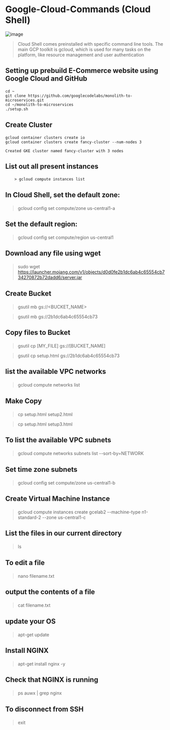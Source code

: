 # Google-Cloud-Commands (Cloud Shell)
![image](https://github.com/sanket9006/Google-Cloud-Commands/blob/master/Others/google-cloud.png)
> Cloud Shell comes preinstalled with specific command line tools. The main GCP toolkit is gcloud, which is used for many tasks on the platform, like resource management and user authentication
 

## <p> Setting up prebuild E-Commerce website using Google Cloud and GitHub </p>

    cd ~
    git clone https://github.com/googlecodelabs/monolith-to-microservices.git
    cd ~/monolith-to-microservices
    ./setup.sh
    
## <p> Create Cluster</p>
    gcloud container clusters create io
    gcloud container clusters create fancy-cluster --num-nodes 3
        
    Created GKE cluster named fancy-cluster with 3 nodes

## <p> List out all present instances </p>
        > gcloud compute instances list
        

## <p>In Cloud Shell, set the default zone:</p>

>gcloud config set compute/zone us-central1-a

## <p>Set the default region:</p>

>gcloud config set compute/region us-central1

## <p> Download any file using wget
> sudo wget https://launcher.mojang.com/v1/objects/d0d0fe2b1dc6ab4c65554cb734270872b72dadd6/server.jar





## <p> Create Bucket </p>
> gsutil mb gs://<BUCKET_NAME>

> gsutil mb gs://2b1dc6ab4c65554cb73









## <p> Copy files to Bucket  </p>
> gsutil cp [MY_FILE] gs://[BUCKET_NAME]

> gsutil cp setup.html gs://2b1dc6ab4c65554cb73





## <p> list the available VPC networks</p>
> gcloud compute networks list




## <p> Make Copy</p>
> cp setup.html setup2.html

> cp setup.html setup3.html



## <p> To list the available VPC subnets</p>
> gcloud compute networks subnets list --sort-by=NETWORK


## <p> Set time zone subnets</p>
> gcloud config set compute/zone us-central1-b


## <p> Create Virtual Machine Instance</p>
> gcloud compute instances create gcelab2 --machine-type n1-standard-2 --zone us-central1-c


## <p> List the files in our current directory</p>
> ls




## <p> To edit a file</p>
> nano filename.txt

## <p> output the contents of a file</p>
> cat filename.txt

## <p> update your OS</p>
> apt-get update

## <p> Install NGINX</p>
> apt-get install nginx -y

## <p> Check that NGINX is running</p>
> ps auwx | grep nginx

## <p> To disconnect from SSH</p>
> exit

